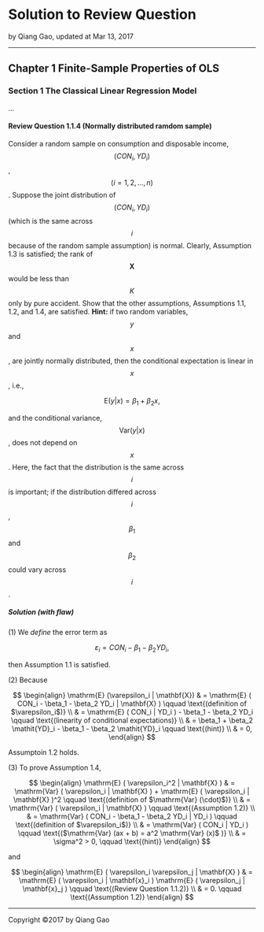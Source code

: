 # Solution to Review Question

by Qiang Gao, updated at Mar 13, 2017

---

## Chapter 1 Finite-Sample Properties of OLS

### Section 1 The Classical Linear Regression Model

...

#### Review Question 1.1.4 (Normally distributed ramdom sample)
Consider a random sample on consumption and disposable income, $$ ( CON_i, YD_i ) $$, $$ ( i = 1, 2, \ldots, n ) $$. Suppose the joint distribution of $$ ( CON_i, YD_i ) $$ (which is the same across $$ i $$ because of the random sample assumption) is normal. Clearly, Assumption 1.3 is satisfied; the rank of $$ \mathbf{X} $$ would be less than $$ K $$ only by pure accident. Show that the other assumptions, Assumptions 1.1, 1.2, and 1.4, are satisfied. **Hint:** if two random variables, $$ y $$ and $$ x $$, are jointly normally distributed, then the conditional expectation is linear in $$ x $$, i.e.,

$$
\mathrm{E} ( y | x ) = \beta_1 + \beta_2 x,
$$

and the conditional variance, $$ \mathrm{Var} ( y | x ) $$, does not depend on $$ x $$. Here, the fact that the distribution is the same across $$ i $$ is important; if the distribution differed across $$ i $$, $$ \beta_1 $$ and $$ \beta_2 $$ could vary across $$ i $$.

##### Solution (with flaw)

(1) We _define_ the error term as

$$
\varepsilon_i = CON_i - \beta_1 - \beta_2 YD_i,
$$

then Assumption 1.1 is satisfied.

(2) Because

$$
\begin{align}
  \mathrm{E} (\varepsilon_i | \mathbf{X})
  & = \mathrm{E} ( CON_i - \beta_1 - \beta_2 YD_i | \mathbf{X} )
  \qquad
  \text{(definition of $\varepsilon_i$)} \\
  & = \mathrm{E} ( CON_i | YD_i ) - \beta_1 - \beta_2 YD_i
  \qquad
  \text{(linearity of conditional expectations)} \\
  & = \beta_1 + \beta_2 \mathit{YD}_i - \beta_1 - \beta_2 \mathit{YD}_i
  \qquad
  \text{(hint)} \\
  & = 0,
\end{align}
$$

Assumptoin 1.2 holds.

(3) To prove Assumption 1.4,

$$
\begin{align}
  \mathrm{E} ( \varepsilon_i^2 | \mathbf{X} ) & = \mathrm{Var} ( \varepsilon_i | \mathbf{X} ) + \mathrm{E} ( \varepsilon_i | \mathbf{X} )^2
  \qquad
  \text{(definition of $\mathrm{Var} (\cdot)$)} \\
  & = \mathrm{Var} ( \varepsilon_i | \mathbf{X} )
  \qquad
  \text{(Assumption 1.2)} \\
  & = \mathrm{Var} ( CON_i - \beta_1 - \beta_2 YD_i | YD_i )
  \qquad
  \text{(definition of $\varepsilon_i$)} \\
  & = \mathrm{Var} ( CON_i | YD_i )
  \qquad
  \text{($\mathrm{Var} (ax + b) = a^2 \mathrm{Var} (x)$ )} \\
  & = \sigma^2 > 0,
  \qquad
  \text{(hint)}
\end{align}
$$

and

$$
\begin{align}
  \mathrm{E} ( \varepsilon_i \varepsilon_j | \mathbf{X} )
  & = \mathrm{E} ( \varepsilon_i | \mathbf{x}_i ) \mathrm{E} ( \varepsilon_j | \mathbf{x}_j )
  \qquad
  \text{(Review Question 1.1.2)} \\
  & = 0.
  \qquad
  \text{(Assumption 1.2)}
\end{align}
$$

---

Copyright ©2017 by Qiang Gao